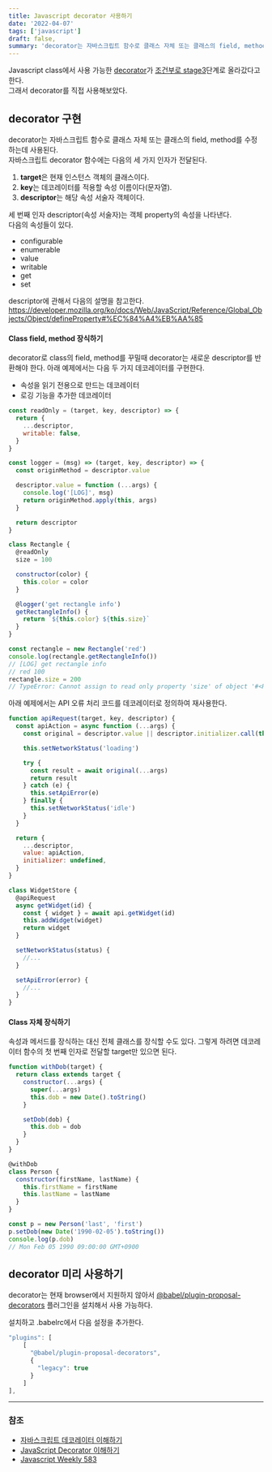 ```yaml
---
title: Javascript decorator 사용하기
date: '2022-04-07'
tags: ['javascript']
draft: false,
summary: 'decorator는 자바스크립트 함수로 클래스 자체 또는 클래스의 field, method를 수정하는데 사용된다.'
---
```


Javascript class에서 사용 가능한 [decorator](https://github.com/tc39/proposal-decorators)가 [조건부로 stage3](https://github.com/tc39/proposal-decorators/pull/454)단계로 올라갔다고 한다. <br />
그래서 decorator를 직접 사용해보았다.

## decorator 구현

decorator는 자바스크립트 함수로 클래스 자체 또는 클래스의 field, method를 수정하는데 사용된다. <br />
자바스크립트 decorator 함수에는 다음의 세 가지 인자가 전달된다.

1. **target**은 현재 인스턴스 객체의 클래스이다.
2. **key**는 데코레이터를 적용할 속성 이름이다(문자열).
3. **descriptor**는 해당 속성 서술자 객체이다.

세 번째 인자 descriptor(속성 서술자)는 객체 property의 속성을 나타낸다. <br />
다음의 속성들이 있다.

- configurable
- enumerable
- value
- writable
- get
- set

descriptor에 관해서 다음의 설명을 참고한다.
https://developer.mozilla.org/ko/docs/Web/JavaScript/Reference/Global_Objects/Object/defineProperty#%EC%84%A4%EB%AA%85

#### Class field, method 장식하기

decorator로 class의 field, method를 꾸밀때 decorator는 새로운 descriptor를 반환해야 한다.
아래 예제에서는 다음 두 가지 데코레이터를 구현한다.

- 속성을 읽기 전용으로 만드는 데코레이터
- 로깅 기능을 추가한 데코레이터

```js
const readOnly = (target, key, descriptor) => {
  return {
    ...descriptor,
    writable: false,
  }
}

const logger = (msg) => (target, key, descriptor) => {
  const originMethod = descriptor.value

  descriptor.value = function (...args) {
    console.log('[LOG]', msg)
    return originMethod.apply(this, args)
  }

  return descriptor
}

class Rectangle {
  @readOnly
  size = 100

  constructor(color) {
    this.color = color
  }

  @logger('get rectangle info')
  getRectangleInfo() {
    return `${this.color} ${this.size}`
  }
}

const rectangle = new Rectangle('red')
console.log(rectangle.getRectangleInfo())
// [LOG] get rectangle info
// red 100
rectangle.size = 200
// TypeError: Cannot assign to read only property 'size' of object '#<Rectangle>'
```

아래 예제에서는 API 오류 처리 코드를 데코레이터로 정의하여 재사용한다.

```js
function apiRequest(target, key, descriptor) {
  const apiAction = async function (...args) {
    const original = descriptor.value || descriptor.initializer.call(this)

    this.setNetworkStatus('loading')

    try {
      const result = await original(...args)
      return result
    } catch (e) {
      this.setApiError(e)
    } finally {
      this.setNetworkStatus('idle')
    }
  }

  return {
    ...descriptor,
    value: apiAction,
    initializer: undefined,
  }
}

class WidgetStore {
  @apiRequest
  async getWidget(id) {
    const { widget } = await api.getWidget(id)
    this.addWidget(widget)
    return widget
  }

  setNetworkStatus(status) {
    //...
  }

  setApiError(error) {
    //...
  }
}
```

#### Class 자체 장식하기

속성과 메서드를 장식하는 대신 전체 클래스를 장식할 수도 있다. 그렇게 하려면 데코레이터 함수의 첫 번째 인자로 전달할 target만 있으면 된다.

```js
function withDob(target) {
  return class extends target {
    constructor(...args) {
      super(...args)
      this.dob = new Date().toString()
    }

    setDob(dob) {
      this.dob = dob
    }
  }
}

@withDob
class Person {
  constructor(firstName, lastName) {
    this.firstName = firstName
    this.lastName = lastName
  }
}

const p = new Person('last', 'first')
p.setDob(new Date('1990-02-05').toString())
console.log(p.dob)
// Mon Feb 05 1990 09:00:00 GMT+0900
```

## decorator 미리 사용하기

decorator는 현재 browser에서 지원하지 않아서 [@babel/plugin-proposal-decorators](https://www.npmjs.com/package/@babel/plugin-proposal-decorators) 플러그인을 설치해서 사용 가능하다.

설치하고 .babelrc에서 다음 설정을 추가한다.

```js
"plugins": [
    [
      "@babel/plugin-proposal-decorators",
      {
        "legacy": true
      }
    ]
],
```

---

### 참조

- [자바스크립트 데코레이터 이해하기](https://ui.toast.com/weekly-pick/ko_20200102)
- [JavaScript Decorator 이해하기](https://wonism.github.io/what-is-decorator/)
- [Javascript Weekly 583](https://javascriptweekly.com/issues/583)
